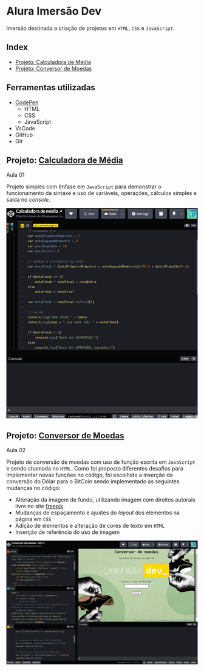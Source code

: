 # Alura Imersão Dev
 
Imersão destinada a criação de projetos em `HTML`, `CSS` e `JavaScript`.
 
 
## Index
- [Projeto: Calculadora de Média](#projeto-calculadora-de-média)
- [Projeto: Conversor de Moedas](#projeto-conversor-de-moedas)


 
## Ferramentas utilizadas
 
- [CodePen](https://codepen.io/)
    - HTML
    - CSS
    - JavaScript
- VsCode
- GitHub
- Git
 

 
## Projeto: [Calculadora de Média](https://codepen.io/eajunior85/pen/OJOevpa)
 
Aula 01
 
Projeto simples com ênfase em `JavaScript` para demonstrar o
funcionamento da sintaxe e uso de variáveis, operações, cálculos simples e saída no _console_.
 
<!-- ![Animation.gif](https://github.com/eliasalbuquerque/imersoes-dev/blob/main/alura_imersao-dev/images/Animation.gif "CodePen") -->
<img src="https://github.com/eliasalbuquerque/imersoes-dev/blob/main/alura_imersao-dev/images/Animation.gif" width="600">
 

 
## Projeto: [Conversor de Moedas](https://codepen.io/eajunior85/pen/MWOMzRj)
 
Aula 02
 
Projeto de conversão de moedas com uso de função escrita em `JavaScript` e sendo chamada no `HTML`.
Como foi proposto diferentes desafios para implementar novas funções no código, foi escolhido a inserção
da conversão do Dólar para o BitCoin sendo implementado às seguintes mudanças no código:
 
- Alteração da imagem de fundo, utilizando imagem com direitos autorais livre no site [freepik](https://br.freepik.com/search?format=search&query=moedas&selection=1)
- Mudanças de espaçamento e ajustes do _layout_ dos elementos na página em `CSS`
- Adição de elementos e alteração de cores de texto em `HTML`
- Inserção de referência do uso de imagem

<img src="https://github.com/eliasalbuquerque/imersoes-dev/blob/main/alura_imersao-dev/images/Animation02.gif">
